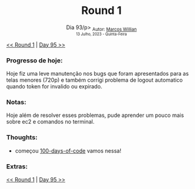 <div align="center">
  <h1>Round 1</h1>
  <p>Dia 93/p>

  <sub>
    Autor: <a href="https://github.com/marcosmwx" target="_blank">Marcos Willian</a>
    <br>
    <small> 13 Julho, 2023 -  Quinta-Feira</small>
  </sub>
</div>

[<< Round 1](./README.MD) | [Day 95 >>](dia095.md)

### Progresso de hoje:

Hoje fiz uma leve manutenção nos bugs que foram apresentados para as telas menores (720p) e também corrigi problema de logout automatico quando token for invalido ou expirado.

### Notas:

Hoje além de resolver esses problemas, pude aprender um pouco mais sobre ec2 e comandos no terminal.

### Thoughts:

- começou [100-days-of-code](https://github.com/marcosmwx/100DaysOfCode) vamos nessa!

### Extras:

[<< Round 1](./README.MD) | [Day 95 >>](dia095.md)
